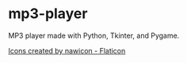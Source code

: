 # mp3-player
MP3 player made with Python, Tkinter, and Pygame.

<a href="https://www.flaticon.com/authors/nawicon" title="nawicons">Icons created by nawicon - Flaticon</a>
